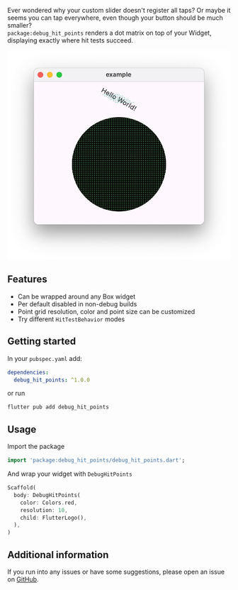 Ever wondered why your custom slider doesn't register all taps? Or maybe it seems you can tap everywhere, even though your button should be much smaller?<br>
`package:debug_hit_points` renders a dot matrix on top of your Widget, displaying exactly where hit tests succeed.

![Example](https://raw.githubusercontent.com/benthillerkus/debug_hit_points/main/screenshot.webp)

## Features

- Can be wrapped around any Box widget
- Per default disabled in non-debug builds
- Point grid resolution, color and point size can be customized
- Try different `HitTestBehavior` modes

## Getting started

In your `pubspec.yaml` add:

```yaml
dependencies:
  debug_hit_points: ^1.0.0
```

or run

```bash
flutter pub add debug_hit_points
```

## Usage

Import the package
```dart
import 'package:debug_hit_points/debug_hit_points.dart';
```

And wrap your widget with `DebugHitPoints`
```dart
Scaffold(
  body: DebugHitPoints(
    color: Colors.red,
    resolution: 10,
    child: FlutterLogo(),
  ),
)
```

## Additional information

If you run into any issues or have some suggestions, please open an issue on [GitHub](https://github.com/benthillerkus/debug_hit_points/issues).
